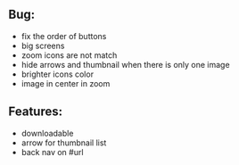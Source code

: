 ## Bug:
- fix the order of buttons
- big screens
- zoom icons are not match
- hide arrows and thumbnail when there is only one image
- brighter icons color
- image in center in zoom

## Features:
- downloadable
- arrow for thumbnail list
- back nav on #url